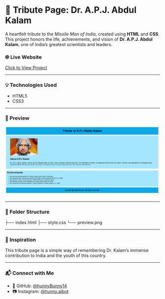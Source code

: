 # 🚀 Tribute Page: Dr. A.P.J. Abdul Kalam

A heartfelt tribute to the *Missile Man of India*, created using **HTML** and **CSS**.  
This project honors the life, achievements, and vision of **Dr. A.P.J. Abdul Kalam**, one of India’s greatest scientists and leaders.

### 🌐 Live Website
[Click to View Project](https://hunnybunny14.github.io/apj-tribute-page)

---

### 💡 Technologies Used
- HTML5
- CSS3

---

### 📸 Preview  
![Preview](Myproject.png)

---

### 📁 Folder Structure
├── index.html
├── style.css
└── preview.png

---

### 🙌 Inspiration
This tribute page is a simple way of remembering Dr. Kalam’s immense contribution to India and the youth of this country.

---

### 📬 Connect with Me
- 🔗 GitHub: [@hunnyBunny14](https://github.com/hunnyBunny14)
- 📷 Instagram: [@hunny.aibot](https://instagram.com/hunny.aibot)

